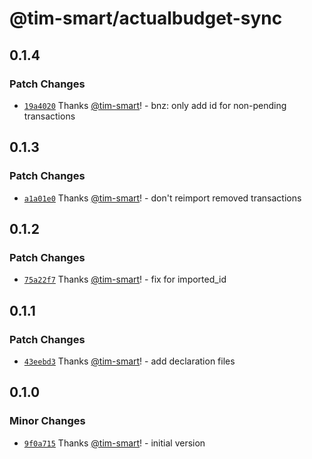 # @tim-smart/actualbudget-sync

## 0.1.4

### Patch Changes

- [`19a4020`](https://github.com/tim-smart/actualbudget-sync/commit/19a4020d022b8b2e3b02ee7aa37d09cf4b4878b3) Thanks [@tim-smart](https://github.com/tim-smart)! - bnz: only add id for non-pending transactions

## 0.1.3

### Patch Changes

- [`a1a01e0`](https://github.com/tim-smart/actualbudget-sync/commit/a1a01e0cd09b7de782bc45ad508b7e42e494ddbb) Thanks [@tim-smart](https://github.com/tim-smart)! - don't reimport removed transactions

## 0.1.2

### Patch Changes

- [`75a22f7`](https://github.com/tim-smart/actualbudget-sync/commit/75a22f77bc8f033b3b8b280593b6563980c19421) Thanks [@tim-smart](https://github.com/tim-smart)! - fix for imported_id

## 0.1.1

### Patch Changes

- [`43eebd3`](https://github.com/tim-smart/actualbudget-sync/commit/43eebd3b1ff732ff507fb429b40977897efd9aad) Thanks [@tim-smart](https://github.com/tim-smart)! - add declaration files

## 0.1.0

### Minor Changes

- [`9f0a715`](https://github.com/tim-smart/actualbudget-sync/commit/9f0a71572cfe6e702bb7bf8883ebd82725a3470f) Thanks [@tim-smart](https://github.com/tim-smart)! - initial version
